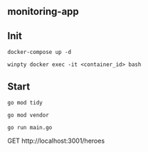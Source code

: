 monitoring-app
-----

## Init

```
docker-compose up -d

winpty docker exec -it <container_id> bash
```

## Start

```
go mod tidy

go mod vendor

go run main.go
```

GET 
http://localhost:3001/heroes
